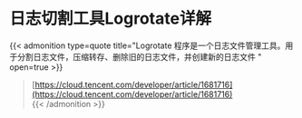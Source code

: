 # 日志切割工具Logrotate详解


{{< admonition type=quote title="Logrotate 程序是一个日志文件管理工具。用于分割日志文件，压缩转存、删除旧的日志文件，并创建新的日志文件  " open=true >}}
> [https://cloud.tencent.com/developer/article/1681716](https://cloud.tencent.com/developer/article/1681716)  
{{< /admonition >}}


